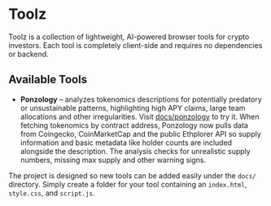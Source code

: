 # Toolz

Toolz is a collection of lightweight, AI-powered browser tools for crypto investors. Each tool is completely client-side and requires no dependencies or backend.

## Available Tools

- **Ponzology** – analyzes tokenomics descriptions for potentially predatory or unsustainable patterns, highlighting high APY claims, large team allocations and other irregularities. Visit [docs/ponzology](docs/ponzology/) to try it. When fetching tokenomics by contract address, Ponzology now pulls data from Coingecko, CoinMarketCap and the public Ethplorer API so supply information and basic metadata like holder counts are included alongside the description. The analysis checks for unrealistic supply numbers, missing max supply and other warning signs.

The project is designed so new tools can be added easily under the `docs/` directory. Simply create a folder for your tool containing an `index.html`, `style.css`, and `script.js`.
